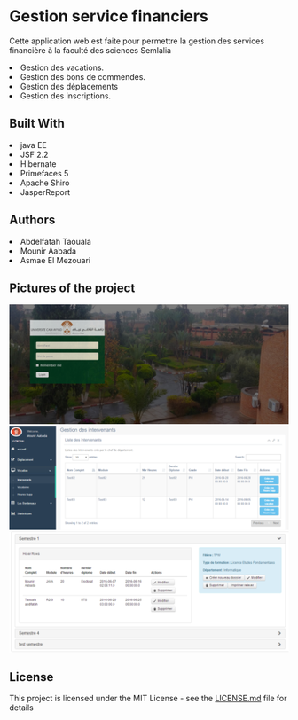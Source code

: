 # Gestion service financiers

Cette application web est faite pour permettre la gestion des services financière à la faculté des sciences Semlalia
<li> Gestion des vacations.</li>
<li> Gestion des bons de commendes.</li>
<li> Gestion des déplacements</li> 
<li> Gestion des inscriptions. </li>

## Built With
<li>java EE</li>
<li>JSF 2.2</li>
<li>Hibernate</li>
<li>Primefaces 5</li>
<li>Apache Shiro</li>
<li>JasperReport</li>

## Authors
<li>Abdelfatah Taouala</li>
<li>Mounir Aabada</li>
<li>Asmae El Mezouari</li>

## Pictures of the project

![alt intervenant](https://raw.githubusercontent.com/abdotaouala/FSSMProject/master/index.PNG)
![alt index](https://raw.githubusercontent.com/abdotaouala/FSSMProject/master/intervenants.PNG)
![alt intervenant](https://raw.githubusercontent.com/abdotaouala/FSSMProject/master/cap-afficher-releve.PNG)

## License

This project is licensed under the MIT License - see the [LICENSE.md](https://github.com/abdotaouala/FSSMProject/blob/master/LICENSE.md) file for details 

